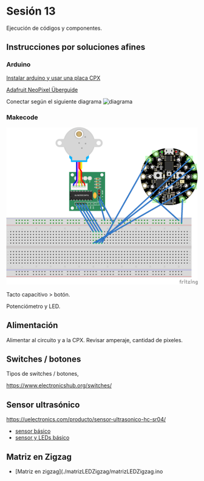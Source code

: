 # Sesión 13

Ejecución de códigos y componentes.

## Instrucciones por soluciones afines

### Arduino 

[Instalar arduino y usar una placa CPX](https://learn.adafruit.com/adafruit-circuit-playground-express/set-up-arduino-ide)

[Adafruit NeoPixel Überguide](https://learn.adafruit.com/adafruit-neopixel-uberguide/powering-neopixels)

Conectar según el siguiente diagrama ![diagrama](https://uelectronics.com/wp-content/uploads/2022/06/AR3208-Tira-Led-Neopixel-5m-WS2812B-Ejemplo-3.jpg)

### Makecode 

![Motor](https://github.com/EmilioOcelotl/iluminacion-y-tecnologia/blob/main/sesiones/s11/img/motorCPX_bb.png)

Tacto capacitivo > botón. 

Potenciómetro y LED. 

## Alimentación

Alimentar al circuito y a la CPX. Revisar amperaje, cantidad de pixeles. 

## Switches / botones

Tipos de switches / botones, 

https://www.electronicshub.org/switches/

## Sensor ultrasónico

https://uelectronics.com/producto/sensor-ultrasonico-hc-sr04/

- [sensor básico](./sensorUltrasonico/)
- [sensor y LEDs básico](./sensorUltraYLEDs/sensorUltraYLEDs.ino)

## Matriz en Zigzag

- [Matriz en zigzag](./matrizLEDZigzag/matrizLEDZigzag.ino

